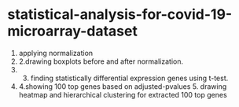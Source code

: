 # statistical-analysis-for-covid-19-microarray-dataset
1. applying normalization 
2. 2.drawing boxplots before and after normalization. 
3. 3. finding statistically differential expression genes using t-test. 
4. 4.showing 100 top genes based on adjusted-pvalues 5. drawing heatmap and hierarchical clustering for extracted 100 top genes
